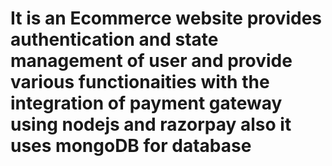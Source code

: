 ﻿# It is an Ecommerce website provides authentication and state management of user and provide various functionaities with the integration of payment gateway using nodejs and razorpay also it uses mongoDB for database
 
